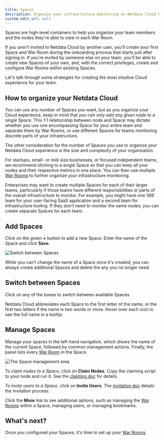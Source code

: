 ```yaml
---
title: Spaces
description: Organize your infrastructure monitoring on Netdata Cloud by creating Spaces, then grouping your Agent-monitored nodes.
custom_edit_url: null
---
```


Spaces are high-level containers to help you organize your team members and the nodes they're able to view in each
War Room.

If you aren't invited to Netdata Cloud by another user, you'll create your first Space and War Room during the
onboarding process that starts just after signing in. If you're invited by someone else on your team, you'll be able to
create new Spaces of your own, and, with the correct privileges, create and configure War Rooms within existing Spaces.

Let's talk through some strategies for creating the most intuitive Cloud experience for your team.

## How to organize your Netdata Cloud

You can use any number of Spaces you want, but as you organize your Cloud experience, keep in mind that _you can only
add any given node to a single Space_. This 1:1 relationship between node and Space may dictate whether you use one
encompassing Space for your entire team and separate them by War Rooms, or use different Spaces for teams monitoring
discrete parts of your infrastructure.

The other consideration for the number of Spaces you use to organize your Netdata Cloud experience is the size and
complexity of your organization.

For startups, small- or mid-size businesses, or focused independent teams, we recommend sticking to a single Space so
that you can keep all your nodes and their respective metrics in one place. You can then use multiple [War
Rooms](/docs/cloud/war-rooms) to further organize your infrastructure monitoring.

Enterprises may want to create multiple Spaces for each of their larger teams, particularly if those teams have
different responsibilities or parts of the overall infrastructure to monitor. For example, you might have one SRE team
for your user-facing SaaS application and a second team for infrastructure tooling. If they don't need to monitor the
same nodes, you can create separate Spaces for each team.

## Add Spaces

Click on the green **+** button to add a new Space. Enter the name of the Space and click **Save**.

![Switch between
Spaces](https://user-images.githubusercontent.com/1153921/108430521-b8250d80-71fe-11eb-8330-4904e1a8420a.png)

While you can't change the name of a Space once it's created, you can always create additional Spaces and delete the any
you no longer need.

## Switch between Spaces

Click on any of the boxes to switch between available Spaces.

Netdata Cloud abbreviates each Space to the first letter of the name, or the first two letters if the name is two words
or more. Hover over each icon to see the full name in a tooltip.

## Manage Spaces

Manage your spaces in the left-hand navigation, which shows the name of the current Space, followed by common management
actions. Finally, the panel lists every [War Room](/docs/cloud/war-rooms) in the Space.

![The Space management
area](https://user-images.githubusercontent.com/1153921/108430740-14882d00-71ff-11eb-984b-62bb8a1489fc.png)

To _claim nodes to a Space_, click on **Claim Nodes**. Copy the claiming script to your node and run it. See the
[claiming doc](/docs/agent/claim) for details.

To _invite users to a Space_, click on **Invite Users**. The [invitation doc](/docs/cloud/manage/invite-your-team)
details the invitation process.

Click the **More** link to see additional options, such as managing the [War Rooms](/docs/cloud/war-rooms) within a
Space, managing users, or managing bookmarks.

## What's next?

Once you configured your Spaces, it's time to set up your [War Rooms](/docs/cloud/war-rooms).

